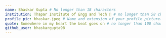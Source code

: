 ```yaml
---
name: Bhaskar Gupta # No longer than 18 characters
institution: Thapar Institute of Engg and Tech 🚩 # no longer than 58 characters
profile_pic: bhaskar.jpeg # Name and extension of your profile picture(ex. mona.png)
quote: Somewhere in my heart the beat goes on # no longer than 100 characters
github_user: bhaskargupta98
---
```

